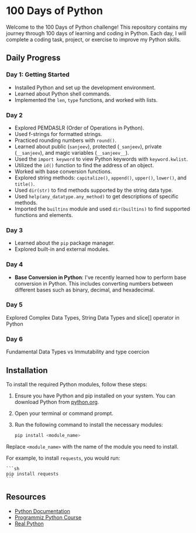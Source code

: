 # 100 Days of Python

Welcome to the 100 Days of Python challenge! This repository contains my journey through 100 days of learning and coding in Python. Each day, I will complete a coding task, project, or exercise to improve my Python skills.

## Daily Progress

### Day 1: Getting Started
- Installed Python and set up the development environment.
- Learned about Python shell commands.
- Implemented the `len`, `type` functions, and worked with lists.

### Day 2
- Explored PEMDASLR (Order of Operations in Python).
- Used f-strings for formatted strings.
- Practiced rounding numbers with `round()`.
- Learned about public (`sanjeev`), protected (`_sanjeev`), private (`__sanjeev`), and magic variables (`__sanjeev__`).
- Used the `import keyword` to view Python keywords with `keyword.kwlist`.
- Utilized the `id()` function to find the address of an object.
- Worked with base conversion functions.
- Explored string methods: `capitalize()`, `append()`, `upper()`, `lower()`, and `title()`.
- Used `dir(str)` to find methods supported by the string data type.
- Used `help(any_datatype.any_method)` to get descriptions of specific methods.
- Imported the `builtins` module and used `dir(builtins)` to find supported functions and elements.

### Day 3
- Learned about the `pip` package manager.
- Explored built-in and external modules.

### Day 4
- **Base Conversion in Python**: I've recently learned how to perform base conversion in Python. This includes converting numbers between different bases such as binary, decimal, and hexadecimal.

### Day 5
Explored Complex Data Types, String Data Types and slice[] operator in Python

### Day 6
Fundamental Data Types vs Immutability and type coercion

## Installation

To install the required Python modules, follow these steps:

1. Ensure you have Python and pip installed on your system. You can download Python from [python.org](https://www.python.org/).

2. Open your terminal or command prompt.

3. Run the following command to install the necessary modules:

    ```sh
    pip install <module_name>
    ```

Replace `<module_name>` with the name of the module you need to install.

For example, to install `requests`, you would run:

    ```sh
    pip install requests
    ```

## Resources

- [Python Documentation](https://docs.python.org/3/)
- [Programmiz Python Course](https://www.programiz.com/python-programming)
- [Real Python](https://realpython.com/)
